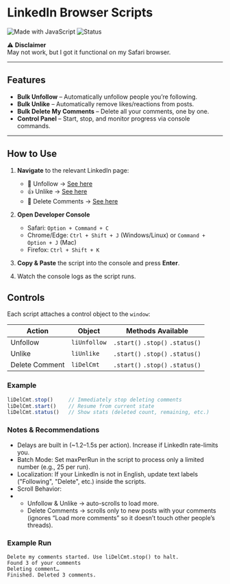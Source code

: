 # LinkedIn Browser Scripts

![Made with JavaScript](https://img.shields.io/badge/Made%20with-JavaScript-yellow?style=for-the-badge&logo=javascript)
![Status](https://img.shields.io/badge/Status-Experimental-orange?style=for-the-badge&logo=linkedin)

⚠️ **Disclaimer**  
May not work, but I got it functional on my Safari browser.  

---

## Features

- **Bulk Unfollow** – Automatically unfollow people you’re following.  
- **Bulk Unlike** – Automatically remove likes/reactions from posts.  
- **Bulk Delete My Comments** – Delete all your comments, one by one.  
- **Control Panel** – Start, stop, and monitor progress via console commands.  

---

## How to Use

1. **Navigate** to the relevant LinkedIn page:  
   - 👥 Unfollow → [See here](https://www.linkedin.com/help/linkedin/answer/a546122/viewing-recent-activity?lang=en)
   - 👍 Unlike → [See here](https://www.linkedin.com/help/linkedin/answer/a546122/viewing-recent-activity?lang=en)  
   - 💬 Delete Comments → [See here](https://www.linkedin.com/help/linkedin/answer/a546122/viewing-recent-activity?lang=en)   

2. **Open Developer Console**  
   - Safari: `Option + Command + C`  
   - Chrome/Edge: `Ctrl + Shift + J` (Windows/Linux) or `Command + Option + J` (Mac)  
   - Firefox: `Ctrl + Shift + K`  

3. **Copy & Paste** the script into the console and press **Enter**.  

4. Watch the console logs as the script runs.  


## Controls

Each script attaches a control object to the `window`:

| Action        | Object      | Methods Available |
|---------------|------------|-------------------|
| Unfollow      | `liUnfollow` | `.start()` `.stop()` `.status()` |
| Unlike        | `liUnlike`   | `.start()` `.stop()` `.status()` |
| Delete Comment| `liDelCmt`   | `.start()` `.stop()` `.status()` |

### Example  
```js
liDelCmt.stop()     // Immediately stop deleting comments
liDelCmt.start()    // Resume from current state
liDelCmt.status()   // Show stats (deleted count, remaining, etc.)
```


### Notes & Recommendations
- Delays are built in (~1.2–1.5s per action). Increase if LinkedIn rate-limits you.
- Batch Mode: Set maxPerRun in the script to process only a limited number (e.g., 25 per run).
- Localization: If your LinkedIn is not in English, update text labels ("Following", "Delete", etc.) inside the scripts.
- Scroll Behavior:
- - Unfollow & Unlike → auto-scrolls to load more.
  - Delete Comments → scrolls only to new posts with your comments (ignores “Load more comments” so it doesn’t touch other people’s threads).


### Example Run
```
Delete my comments started. Use liDelCmt.stop() to halt.
Found 3 of your comments
Deleting comment…
Finished. Deleted 3 comments.
```


